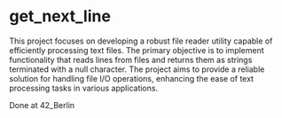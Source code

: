 # get_next_line

This project focuses on developing a robust file reader utility capable of efficiently processing text files. The primary objective is to implement functionality that reads lines from files and returns them as strings terminated with a null character. The project aims to provide a reliable solution for handling file I/O operations, enhancing the ease of text processing tasks in various applications.

Done at 42_Berlin
